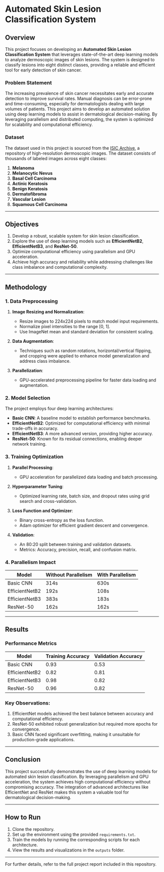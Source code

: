 
# Automated Skin Lesion Classification System

## Overview
This project focuses on developing an **Automated Skin Lesion Classification System** that leverages state-of-the-art deep learning models to analyze dermoscopic images of skin lesions. The system is designed to classify lesions into eight distinct classes, providing a reliable and efficient tool for early detection of skin cancer.

### Problem Statement
The increasing prevalence of skin cancer necessitates early and accurate detection to improve survival rates. Manual diagnosis can be error-prone and time-consuming, especially for dermatologists dealing with large volumes of patients. This project aims to develop an automated solution using deep learning models to assist in dermatological decision-making. By leveraging parallelism and distributed computing, the system is optimized for scalability and computational efficiency.

### Dataset
The dataset used in this project is sourced from the [ISIC Archive](https://challenge.isic-archive.com/landing/2019/), a repository of high-resolution dermoscopic images. The dataset consists of thousands of labeled images across eight classes:
1. **Melanoma**
2. **Melanocytic Nevus**
3. **Basal Cell Carcinoma**
4. **Actinic Keratosis**
5. **Benign Keratosis**
6. **Dermatofibroma**
7. **Vascular Lesion**
8. **Squamous Cell Carcinoma**

---

## Objectives
1. Develop a robust, scalable system for skin lesion classification.
2. Explore the use of deep learning models such as **EfficientNetB2**, **EfficientNetB3**, and **ResNet-50**.
3. Optimize computational efficiency using parallelism and GPU acceleration.
4. Achieve high accuracy and reliability while addressing challenges like class imbalance and computational complexity.

---

## Methodology

### **1. Data Preprocessing**
1. **Image Resizing and Normalization**:
   - Resize images to 224x224 pixels to match model input requirements.
   - Normalize pixel intensities to the range [0, 1].
   - Use ImageNet mean and standard deviation for consistent scaling.

2. **Data Augmentation**:
   - Techniques such as random rotations, horizontal/vertical flipping, and cropping were applied to enhance model generalization and address class imbalance.

3. **Parallelization**:
   - GPU-accelerated preprocessing pipeline for faster data loading and augmentation.

### **2. Model Selection**
The project employs four deep learning architectures:
- **Basic CNN**: A baseline model to establish performance benchmarks.
- **EfficientNetB2**: Optimized for computational efficiency with minimal trade-offs in accuracy.
- **EfficientNetB3**: A more advanced version, providing higher accuracy.
- **ResNet-50**: Known for its residual connections, enabling deeper network training.

### **3. Training Optimization**
1. **Parallel Processing**:
   - GPU acceleration for parallelized data loading and batch processing.

2. **Hyperparameter Tuning**:
   - Optimized learning rate, batch size, and dropout rates using grid search and cross-validation.

3. **Loss Function and Optimizer**:
   - Binary cross-entropy as the loss function.
   - Adam optimizer for efficient gradient descent and convergence.

4. **Validation**:
   - An 80:20 split between training and validation datasets.
   - Metrics: Accuracy, precision, recall, and confusion matrix.

### **4. Parallelism Impact**
| Model            | Without Parallelism | With Parallelism |
|-------------------|---------------------|------------------|
| Basic CNN        | 314s                | 630s             |
| EfficientNetB2   | 192s                | 108s             |
| EfficientNetB3   | 383s                | 183s             |
| ResNet-50        | 162s                | 162s             |

---

## Results
### **Performance Metrics**
| Model            | Training Accuracy | Validation Accuracy |
|-------------------|-------------------|---------------------|
| Basic CNN        | 0.93              | 0.53                |
| EfficientNetB2   | 0.82              | 0.81                |
| EfficientNetB3   | 0.98              | 0.82                |
| ResNet-50        | 0.96              | 0.82                |

### Key Observations:
1. EfficientNet models achieved the best balance between accuracy and computational efficiency.
2. ResNet-50 exhibited robust generalization but required more epochs for convergence.
3. Basic CNN faced significant overfitting, making it unsuitable for production-grade applications.

---

## Conclusion
This project successfully demonstrates the use of deep learning models for automated skin lesion classification. By leveraging parallelism and GPU acceleration, the system achieves high computational efficiency without compromising accuracy. The integration of advanced architectures like EfficientNet and ResNet makes this system a valuable tool for dermatological decision-making.

---

## How to Run
1. Clone the repository.
2. Set up the environment using the provided `requirements.txt`.
3. Train the models by running the corresponding scripts for each architecture.
4. View the results and visualizations in the `outputs` folder.

---

For further details, refer to the full project report included in this repository.
